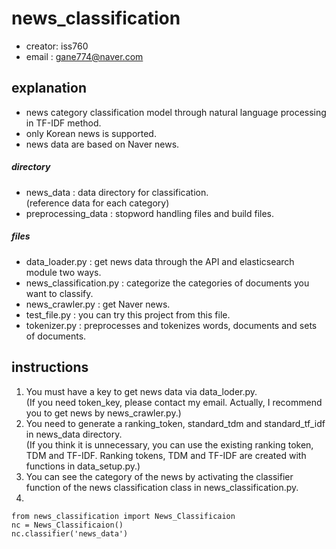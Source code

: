 # news_classification
* creator: iss760
* email : gane774@naver.com

## explanation
* news category classification model through natural language processing in TF-IDF method.
* only Korean news is supported.
* news data are based on Naver news.

##### directory
* news_data : data directory for classification. \
(reference data for each category)
* preprocessing_data : stopword handling files and build files.

##### files
* data_loader.py : get news data through the API and elasticsearch module two ways.
* news_classification.py : categorize the categories of documents you want to classify.
* news_crawler.py : get Naver news.
* test_file.py :  you can try this project from this file.
* tokenizer.py : preprocesses and tokenizes words, documents and sets of documents.

## instructions
1. You must have a key to get news data via data_loder.py.\
(If you need token_key, please contact my email. Actually, I recommend you to get news by news_crawler.py.)
2. You need to generate a ranking_token, standard_tdm and standard_tf_idf in news_data directory.\
 (If you think it is unnecessary, you can use the existing ranking token, TDM and TF-IDF. Ranking tokens, TDM and TF-IDF are created with functions in data_setup.py.)
3. You can see the category of the news by activating the classifier function of the news classification class in news_classification.py.
4. 
<pre><code>from news_classification import News_Classificaion
nc = News_Classificaion()
nc.classifier('news_data') 
</code></pre>